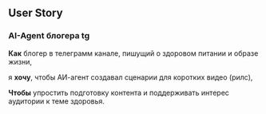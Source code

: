 ## User Story

### AI-Agent блогера tg

**Как** блогер в телеграмм канале, пишущий о здоровом питании и образе жизни,

я **хочу**, чтобы АИ-агент создавал сценарии для коротких видео (рилс),

**Чтобы** упростить подготовку контента и поддерживать интерес аудитории к теме здоровья.
